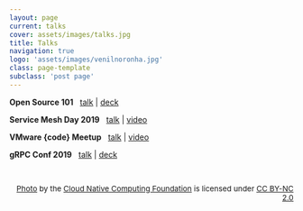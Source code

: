 ```yaml
---
layout: page
current: talks
cover: assets/images/talks.jpg
title: Talks
navigation: true
logo: 'assets/images/venilnoronha.jpg'
class: page-template
subclass: 'post page'
---
```


**Open Source 101** &nbsp;
  [talk](https://opensource101.com/talk-service-mesh-in-a-nutshell/) \|
  [deck](Service%20Mesh%20in%20a%20Nutshell%20-%20Open%20Source%20101.pdf)

**Service Mesh Day 2019** &nbsp;
  [talk](https://servicemeshday.com/schedule/) \|
  [video](https://www.youtube.com/watch?v=e2o_VQyfrbA)

**VMware {code} Meetup** &nbsp;
  [talk](https://www.meetup.com/VMware-code/events/259161925/) \|
  [video](https://www.facebook.com/vmwarecode/videos/265196224359529/)

**gRPC Conf 2019** &nbsp;
  [talk](https://grpconf19.sched.com/event/L70z/seamless-cloud-native-apps-with-grpc-web-and-istio-venil-noronha-vmware) \|
  [deck](https://static.sched.com/hosted_files/grpconf19/d9/Seamless%20Cloud-Native%20Apps%20with%20gRPC-Web%20and%20Istio.pdf)

<br />
<p style="text-align: right; font-size: 10pt;">
  <a href="https://flic.kr/p/2fkKKKR" target="_blank">Photo</a> by the <a href="https://www.flickr.com/photos/143247548@N03/" target="_blank">Cloud Native Computing Foundation</a> is licensed under <a href="https://creativecommons.org/licenses/by-nc/2.0/" target="_blank">CC BY-NC 2.0</a>
</p>

